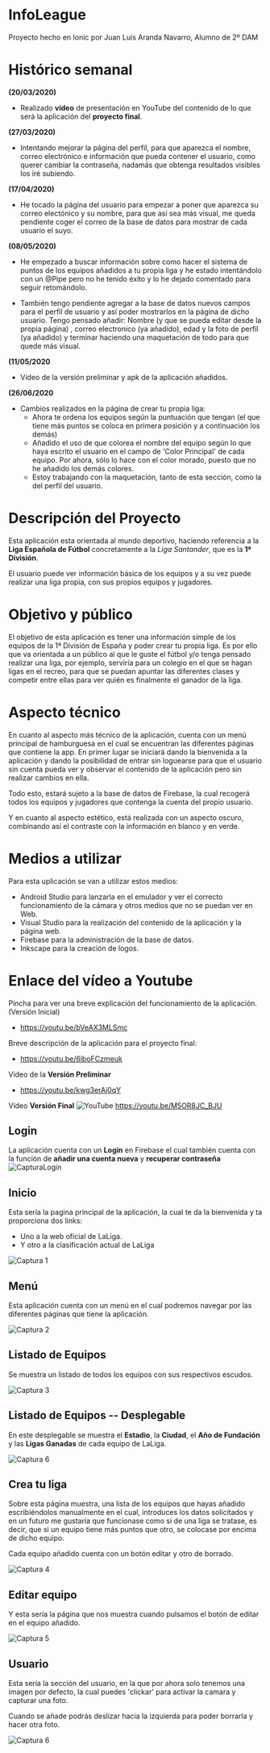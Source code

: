 # InfoLeague

Proyecto hecho en Ionic por Juan Luis Aranda Navarro, Alumno de 2º DAM

# Histórico semanal

**(20/03/2020)**
- Realizado **vídeo** de presentación en YouTube del contenido de lo que será la aplicación del **proyecto final**.

**(27/03/2020)**
- Intentando mejorar la página del perfil, para que aparezca el nombre, correo electrónico e información que pueda contener el usuario, como querer cambiar la contraseña, nadamás que obtenga resultados visibles los iré subiendo.

**(17/04/2020)**
- He tocado la página del usuario para empezar a poner que aparezca su correo electónico y su nombre, para que así sea más visual, me queda pendiente coger el correo de la base de datos para mostrar de cada usuario el suyo.

**(08/05/2020)**
- He empezado a buscar información sobre como hacer el sistema de puntos de los equipos añadidos a tu propia liga y he estado intentándolo con un @Pipe pero no he tenido éxito y lo he dejado comentado para seguir retomándolo.

- También tengo pendiente agregar a la base de datos nuevos campos para el perfil de usuario y así poder mostrarlos en la página de dicho usuario. Tengo pensado añadir: Nombre (y que se pueda editar desde la propia página) , correo electronico (ya añadido), edad y la foto de perfil (ya añadido) y terminar haciendo una maquetación de todo para que quede más visual.

**(11/05/2020**
- Vídeo de la versión preliminar y apk de la aplicación añadidos.

**(26/06/2020**
- Cambios realizados en la página de crear tu propia liga:
    - Ahora te ordena los equipos según la puntuación que tengan (el que tiene más puntos se coloca en primera posición y a continuación       los demás)
    - Añadido el uso de que colorea el nombre del equipo según lo que haya escrito el usuario en el campo de 'Color Principal' de cada equipo. Por ahora, sólo lo hace con el color morado, puesto que no he añadido los demás colores.
    - Estoy trabajando con la maquetación, tanto de esta sección, como la del perfil del usuario.

# Descripción del Proyecto

Esta aplicación esta orientada al mundo deportivo, haciendo referencia a la **Liga Española de Fútbol** concretamente a la *Liga Santander*, que es la **1ª División**.

El usuario puede ver información básica de los equipos y a su vez puede realizar una liga propia, con sus propios equipos y jugadores.

# Objetivo y público

El objetivo de esta aplicación es tener una información simple de los equipos de la 1ª División de España y poder crear tu propia liga.
Es por ello que va orientada a un público al que le guste el fútbol y/o tenga pensado realizar una liga, por ejemplo, serviría para un colegio en el que se hagan ligas en el recreo, para que se puedan apuntar las diferentes clases y competir entre ellas para ver quién es finalmente el ganador de la liga.

# Aspecto técnico

En cuanto al aspecto más técnico de la aplicación, cuenta con un menú principal de hamburguesa en el cual se encuentran las diferentes páginas que contiene la app.
En primer lugar se iniciará dando la bienvenida a la aplicación y dando la posibilidad de entrar sin loguearse para que el usuario sin cuenta pueda ver y observar el contenido de la aplicación pero sin realizar cambios en ella.

Todo esto, estará sujeto a la base de datos de Firebase, la cual recogerá todos los equipos y jugadores que contenga la cuenta del propio usuario.

Y en cuanto al aspecto estético, está realizada con un aspecto oscuro, combinando así el contraste con la información en blanco y en verde.

# Medios a utilizar

Para esta uplicación se van a utilizar estos medios:
- Android Studio para lanzarla en el emulador y ver el correcto funcionamiento de la cámara y otros medios que no se puedan ver en Web.
- Visual Studio para la realización del contenido de la aplicación y la página web.
- Firebase para la administración de la base de datos.
- Inkscape para la creación de logos.

# Enlace del vídeo a Youtube

Pincha para ver una breve explicación del funcionamiento de la aplicación. (Versión Inicial)
- https://youtu.be/bVeAX3MLSmc

Breve descripción de la aplicación para el proyecto final:
- https://youtu.be/6iboFCzmeuk

Vídeo de la **Versión Preliminar**
-  https://youtu.be/kwg3erAj0qY

Vídeo **Versión Final**
![YouTube](https://cdn.emojidex.com/emoji/seal/YouTube.png "YouTube")  https://youtu.be/M5OR8JC_BJU

## Login

La aplicación cuenta con un **Login** en Firebase el cual también cuenta con la función de **añadir una cuenta nueva** y **recuperar contraseña** 
![CapturaLogin](login.png)

## Inicio

Esta sería la pagina principal de la aplicación, la cual te da la bienvenida y ta proporciona dos links:
- Uno a la web oficial de LaLiga.
- Y otro a la clasificación actual de LaLiga

![Captura 1](Screenshot_ionic1.png)

## Menú

Esta aplicación cuenta con un menú en el cual podremos navegar por las diferentes páginas que tiene la aplicación.

![Captura 2](menu.png)

## Listado de Equipos

Se muestra un listado de todos los equipos con sus respectivos escudos.

![Captura 3](listado_equipos.png)

## Listado de Equipos -- Desplegable

En este desplegable se muestra el **Estadio**, la **Ciudad**, el **Año de Fundación** y las **Ligas Ganadas** de cada equipo de LaLiga.

![Captura 6](Screenshot_ionic6.png)

## Crea tu liga

Sobre esta página muestra, una lista de los equipos que hayas añadido escribiéndolos manualmente en el cual, introduces los datos solicitados y en un futuro me gustaría que funcionase como si de una liga se tratase, es decir, que si un equipo tiene más puntos que otro, se colocase por encima de dicho equipo.

Cada equipo añadido cuenta con un botón editar y otro de borrado.

![Captura 4](img4.png)

## Editar equipo

Y esta sería la página que nos muestra cuando pulsamos el botón de editar en el equipo añadido.

![Captura 5](img5.png)

## Usuario

Esta sería la sección del usuario, en la que por ahora solo tenemos una imagen por defecto, la cual puedes 'clickar' para activar la camara y capturar una foto.

Cuando se añade podrás deslizar hacia la izquierda para poder borrarla y hacer otra foto.

![Captura 6](usuario.png)
